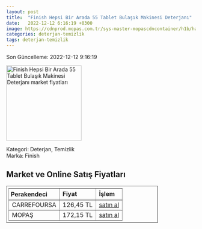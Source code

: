 ```yaml
---
layout: post
title:  "Finish Hepsi Bir Arada 55 Tablet Bulaşık Makinesi Deterjanı"
date:   2022-12-12 6:16:19 +0300
image: https://cdnprod.mopas.com.tr/sys-master-mopascdncontainer/h1b/ha8/8887022190622/449773_0_521Wx521H
categories: deterjan-temizlik
tags: deterjan-temizlik
---
```


Son Güncelleme: 2022-12-12 9:16:19

<img src="https://cdnprod.mopas.com.tr/sys-master-mopascdncontainer/h1b/ha8/8887022190622/449773_0_521Wx521H" width="200" alt="Finish Hepsi Bir Arada 55 Tablet Bulaşık Makinesi Deterjanı market fiyatları" />

Kategori: Deterjan, Temizlik
<br />
Marka: Finish

<h2>Market ve Online Satış Fiyatları</h2>

<table border="1" style="padding: 5px;width:80%;">
  <tr>
    <td style="padding: 5px;"><strong>Perakendeci</strong></td>
    <td><strong>Fiyat</strong></td>
    <td><strong>İşlem</strong></td>
  </tr>
  <tr>
              <td title="CarrefourSA">CARREFOURSA</td>
              <td>126,45 TL</td>
              <td><a title="CarrefourSA" target="_blank" href="https://www.carrefoursa.com/finish-hepsi-bir-arada-max-55-tablet-bulasik-makinesi-deterjani-p-30241767">satın al</a></td>
            </tr><tr>
              <td title="Mopaş">MOPAŞ</td>
              <td>172,15 TL</td>
              <td><a title="Mopaş" target="_blank" href="https://www.mopas.com.tr/finish-tablet-hba-55li/p/449773">satın al</a></td>
            </tr>
</table>

